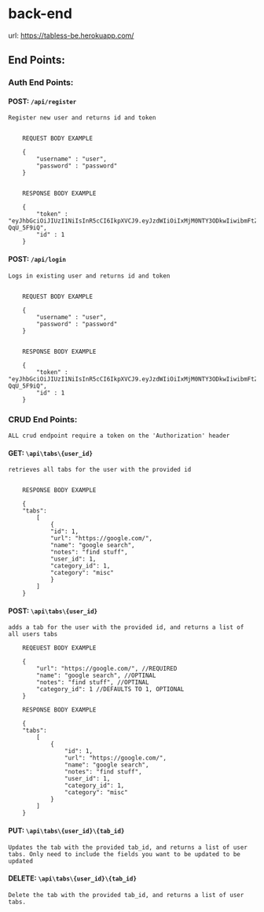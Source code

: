 # back-end

url: https://tabless-be.herokuapp.com/

## End Points:

### Auth End Points:

#### POST:  `/api/register` 

    Register new user and returns id and token


```
    
    REQUEST BODY EXAMPLE

    {
        "username" : "user",
        "password" : "password"
    }
```

```
    
    RESPONSE BODY EXAMPLE

    {
        "token" : "eyJhbGciOiJIUzI1NiIsInR5cCI6IkpXVCJ9.eyJzdWIiOiIxMjM0NTY3ODkwIiwibmFtZSI6Ik1hdHQiLCJpYXQiOjE1MTYyMzkwMjJ9.ZH_EwE6kEBVFqZBQVhTg6DNDa8iJ9jhZx-QqU_5F9iQ",
        "id" : 1
    }
```

#### POST:  `/api/login` 

    Logs in existing user and returns id and token


```
    
    REQUEST BODY EXAMPLE

    {
        "username" : "user",
        "password" : "password"
    }
```

```
    
    RESPONSE BODY EXAMPLE

    {
        "token" : "eyJhbGciOiJIUzI1NiIsInR5cCI6IkpXVCJ9.eyJzdWIiOiIxMjM0NTY3ODkwIiwibmFtZSI6Ik1hdHQiLCJpYXQiOjE1MTYyMzkwMjJ9.ZH_EwE6kEBVFqZBQVhTg6DNDa8iJ9jhZx-QqU_5F9iQ",
        "id" : 1
    }
```

### CRUD End Points:

    ALL crud endpoint require a token on the 'Authorization' header

#### GET: `\api\tabs\{user_id}`

    retrieves all tabs for the user with the provided id


```
    
    RESPONSE BODY EXAMPLE

    {
    "tabs": 
        [
            {
            "id": 1,
            "url": "https://google.com/",
            "name": "google search",
            "notes": "find stuff",
            "user_id": 1,
            "category_id": 1,
            "category": "misc"
            }
        ]
    }
```

#### POST: `\api\tabs\{user_id}`

    adds a tab for the user with the provided id, and returns a list of all users tabs


```
    REQEUEST BODY EXAMPLE

    {
        "url": "https://google.com/", //REQUIRED
        "name": "google search", //OPTINAL
        "notes": "find stuff", //OPTINAL
        "category_id": 1 //DEFAULTS TO 1, OPTIONAL
    }
```



```
    RESPONSE BODY EXAMPLE

    {
    "tabs": 
        [
            {
                "id": 1,
                "url": "https://google.com/",
                "name": "google search",
                "notes": "find stuff",
                "user_id": 1,
                "category_id": 1,
                "category": "misc"
            }
        ]
    }
```
#### PUT: `\api\tabs\{user_id}\{tab_id}`

    Updates the tab with the provided tab_id, and returns a list of user tabs. Only need to include the fields you want to be updated to be updated
    
#### DELETE: `\api\tabs\{user_id}\{tab_id}`

    Delete the tab with the provided tab_id, and returns a list of user tabs.
